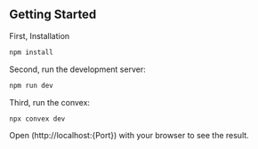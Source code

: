 
## Getting Started

First, Installation
```bash
npm install
```

Second, run the development server:
```bash
npm run dev
```
Third, run the convex:
```bash
npx convex dev
```

Open (http://localhost:{Port}) with your browser to see the result.

